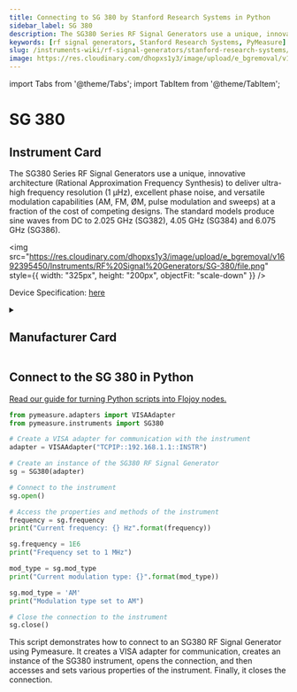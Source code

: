 ```yaml
---
title: Connecting to SG 380 by Stanford Research Systems in Python
sidebar_label: SG 380
description: The SG380 Series RF Signal Generators use a unique, innovative architecture (Rational Approximation Frequency Synthesis) to deliver ultra-high frequency resolution (1 µHz), excellent phase noise, and versatile modulation capabilities (AM, FM, ØM, pulse modulation and sweeps) at a fraction of the cost of competing designs. The standard models produce sine waves from DC to 2.025 GHz (SG382), 4.05 GHz (SG384) and 6.075 GHz (SG386).
keywords: [rf signal generators, Stanford Research Systems, PyMeasure]
slug: /instruments-wiki/rf-signal-generators/stanford-research-systems/sg-380
image: https://res.cloudinary.com/dhopxs1y3/image/upload/e_bgremoval/v1692395450/Instruments/RF%20Signal%20Generators/SG-380/file.png
---
```


import Tabs from '@theme/Tabs';
import TabItem from '@theme/TabItem';

# SG 380

## Instrument Card

<div className="flex">

<div>

The SG380 Series RF Signal Generators use a unique, innovative architecture (Rational Approximation Frequency Synthesis) to deliver ultra-high frequency resolution (1 µHz), excellent phase noise, and versatile modulation capabilities (AM, FM, ØM, pulse modulation and sweeps) at a fraction of the cost of competing designs. The standard models produce sine waves from DC to 2.025 GHz (SG382), 4.05 GHz (SG384) and 6.075 GHz (SG386).

</div>

<img src="https://res.cloudinary.com/dhopxs1y3/image/upload/e_bgremoval/v1692395450/Instruments/RF%20Signal%20Generators/SG-380/file.png" style={{ width: "325px", height: "200px", objectFit: "scale-down" }} />

</div>

<div className="flex text-center">

<p>Device Specification: <a target="\_blank" href="https://www.thinksrs.com/downloads/pdfs/catalog/SG380c.pdf">here</a></p>

</div>

<details style={{ marginTop: "15px"}}>
<summary><h2>Manufacturer Card</h2></summary>

<img src="https://res.cloudinary.com/dhopxs1y3/image/upload/v1692806206/Instruments/Vendor%20Logos/Stanford_Research.png" style={{ width: "100%", height: "170px",objectFit: "scale-down" }} />

Stanford Research Systems is a maker of general test and measurement instruments. The company was founded in 1980, is privately held, and is not affiliated with Stanford University. Stanford Research Systems manufactures all of their products at their Sunnyvale, California facility.

<ul>
  <li>Headquarters: Sunnyvale, California</li>
  <li>Yearly Revenue (millions, USD): 24.9</li>
  <li>Vendor Website: <a href="https://www.thinksrs.com/index.html">here</a></li>
</ul>
</details>

## Connect to the SG 380 in Python

[Read our guide for turning Python scripts into Flojoy nodes.](https://docs.flojoy.ai/custom-nodes/creating-custom-node/)
<Tabs>
<TabItem value="PyMeasure" label="PyMeasure">

```python
from pymeasure.adapters import VISAAdapter
from pymeasure.instruments import SG380

# Create a VISA adapter for communication with the instrument
adapter = VISAAdapter("TCPIP::192.168.1.1::INSTR")

# Create an instance of the SG380 RF Signal Generator
sg = SG380(adapter)

# Connect to the instrument
sg.open()

# Access the properties and methods of the instrument
frequency = sg.frequency
print("Current frequency: {} Hz".format(frequency))

sg.frequency = 1E6
print("Frequency set to 1 MHz")

mod_type = sg.mod_type
print("Current modulation type: {}".format(mod_type))

sg.mod_type = 'AM'
print("Modulation type set to AM")

# Close the connection to the instrument
sg.close()
```

This script demonstrates how to connect to an SG380 RF Signal Generator using Pymeasure. It creates a VISA adapter for communication, creates an instance of the SG380 instrument, opens the connection, and then accesses and sets various properties of the instrument. Finally, it closes the connection.

</TabItem>
</Tabs>